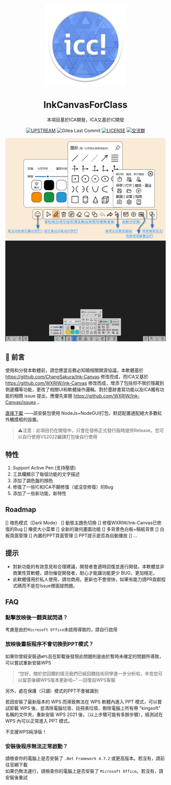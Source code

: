 <div align="center">

[![LOGO](icc.png "LOGO")](# "LOGO")

# InkCanvasForClass

本項目基於ICA開發，ICA又基於IC開發

[![UPSTREAM](https://img.shields.io/badge/UpStream-WXRIW%2FInk--Canvas-red.svg "LICENSE")](https://github.com/WXRIW/Ink-Canvas)
![Gitea Last Commit](https://img.shields.io/gitea/last-commit/kriastans/InkCanvasForClass?gitea_url=https%3A%2F%2Fgitea.bliemhax.com%2F)
[![LICENSE](https://img.shields.io/badge/License-GPL--3.0-red.svg "LICENSE")](https://gitea.bliemhax.com/kriastans/InkCanvasForClass/src/branch/master/LICENSE)
[![交流群](https://img.shields.io/badge/-%E4%BA%A4%E6%B5%81%E7%BE%A4%20617707731-blue?style=flat&logo=TencentQQ)](https://qm.qq.com/q/AC777tzmEw)

![Screenshot-1](./Images/Ink-Canvas-For-Annotation%20Screenshot.png)
![Screenshot-2](./Images/Ink-Canvas-For-Annotation%20Blackboard%20Screenshot.png)

</div>

## 👀 前言
使用和分發本軟體前，請您應當且務必知曉相關開源協議，本軟體基於 https://github.com/ChangSakura/Ink-Canvas 修改而成，而ICA又基於 https://github.com/WXRIW/Ink-Canvas 修改而成，增添了包括但不限於隱藏到側邊欄等功能，更改了相關UI和軟體操作邏輯。對於墨跡書寫功能以及ICA獨有功能的相關 issue 提出，應優先查閱 https://github.com/WXRIW/Ink-Canvas/issues 。

[直接下載](https://gitea.bliemhax.com/kriastans/InkCanvasForClass/releases "Latest Releases")
——該安裝包使用 NodeJs+NodeGUI打包，默認配置適配絕大多數紅外觸摸框的設置。

> ⚠️注意：此項目仍在開發中，只會在發佈正式發行版時提供Release。您可以自行使用VS2022編譯打包後自行使用

## 特性
1. Support Active Pen (支持壓感)
2. 工具欄顯示了每個功能的文字描述
3. 添加了調色盤的顏色
4. 修復了一些IC和ICA不願修復（或沒空修復）的Bug
5. 添加了一些新功能，新特性

## Roadmap
[] 暗色模式（Dark Mode）
[] 動態主題色切換
[] 修復WXRIW/Ink-Canvas已修復的Bug
[] 橡皮大小菜單
[] 全新的幾何畫圖功能
[] 多背景色白板+稿紙背景
[] 白板頁面管理
[] 內置的PPT頁面管理
[] PPT提示是否為自動播放
[] ...

## 提示
- 對新功能的有效意見和合理建議，開發者會適時回復並進行開發。本軟體並非商業性質軟體，請勿催促開發者，耐心才能讓功能更少 BUG、更加穩定。
- 此軟體僅用於私人使用，請勿商用。更新也不會很快，如果有能力請PR貢獻程式碼而不是在Issue裡面提問題。

## FAQ

### 點擊放映後一翻頁就閃退？
考慮是由於`Microsoft Office`未啟用導致的，請自行啟用

### 放映後畫板程序不會切換到PPT模式？
如果你曾經安裝過`WPS`且在卸載後發現此問題則是由於暫時未確定的問題所導致，可以嘗試重新安裝WPS
> “您好，關於您回饋的情況我們已經回饋技術同學進一步分析哈，辛苦您可以留意後續WPS版本更新哈~” --回復自WPS客服

另外，處在保護（只讀）模式的PPT不會被識別

若因安裝了最新版本的 WPS 而導致無法在 WPS 軟體內進入 PPT 模式，可以嘗試卸載 WPS 後，並清除電腦垃圾、註冊表垃圾、刪除電腦上所有帶 "kingsoft" 名稱的文件夾，重新安裝 WPS 2021 後，（以上步驟可能有多餘步驟），經測試在 WPS 內可以正常進入 PPT 模式。

不支援WPS純淨版！

### **安裝後**程序無法正常啟動？
請檢查你的電腦上是否安裝了 `.Net Framework 4.7.2` 或更高版本。若沒有，請前往官網下載  
如果仍無法運行，請檢查你的電腦上是否安裝了 `Microsoft Office`。若沒有，請安裝後重試
